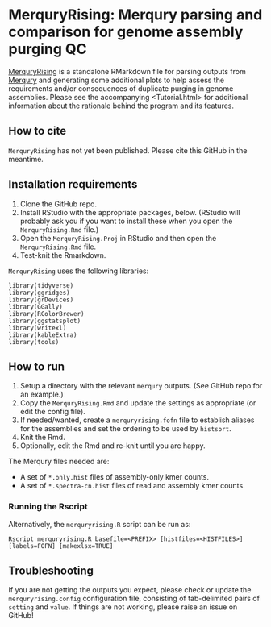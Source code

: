 # MerquryRising: Merqury parsing and comparison for genome assembly purging QC

[MerquryRising](https://github.com/slimsuite/MerquryRising) is a standalone RMarkdown file for parsing outputs from [Merqury](https://github.com/marbl/merqury) and generating some additional plots to help assess the requirements and/or consequences of duplicate purging in genome assemblies. Please see the accompanying <Tutorial.html> for additional information about the rationale behind the program and its features. 

## How to cite

`MerquryRising` has not yet been published. Please cite this GitHub in the meantime.

## Installation requirements

1. Clone the GitHub repo.
2. Install RStudio with the appropriate packages, below. (RStudio will probably ask you if you want to install these when you open the `MerquryRising.Rmd` file.)
3. Open the `MerquryRising.Proj` in RStudio and then open the `MerquryRising.Rmd` file.
4. Test-knit the Rmarkdown.

`MerquryRising` uses the following libraries:

```
library(tidyverse)
library(ggridges)
library(grDevices)
library(GGally)
library(RColorBrewer)
library(ggstatsplot)
library(writexl)
library(kableExtra)
library(tools)
```

## How to run

1. Setup a directory with the relevant `merqury` outputs. (See GitHub repo for an example.)
2. Copy the `MerquryRising.Rmd` and update the settings as appropriate (or edit the config file).
3. If needed/wanted, create a `merquryrising.fofn` file to establish aliases for the assemblies and set the ordering to be used by `histsort`.
4. Knit the Rmd.
5. Optionally, edit the Rmd and re-knit until you are happy.

The Merqury files needed are:
* A set of `*.only.hist` files of assembly-only kmer counts.
* A set of `*.spectra-cn.hist` files of read and assembly kmer counts.

### Running the Rscript

Alternatively, the `merquryrising.R` script can be run as:

```
Rscript merquryrising.R basefile=<PREFIX> [histfiles=<HISTFILES>] [labels=FOFN] [makexlsx=TRUE]
```


## Troubleshooting

If you are not getting the outputs you expect, please check or update the `merquryrising.config` configuration file, consisting of tab-delimited pairs of `setting` and `value`. If things are not working, please raise an issue on GitHub!